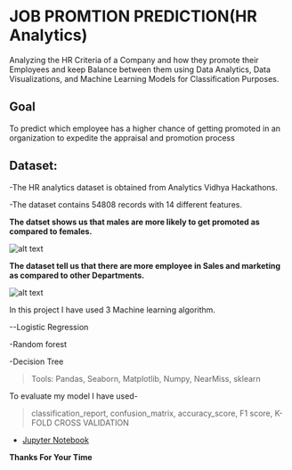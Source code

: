 #  JOB PROMTION PREDICTION(HR Analytics)

Analyzing the HR Criteria of a Company and how they promote their Employees and keep Balance between them using Data Analytics, Data Visualizations, and Machine Learning Models for Classification Purposes.

## Goal
To predict which employee has a higher chance of getting promoted in an organization to expedite the appraisal and promotion process

## Dataset:
-The HR analytics dataset is obtained from Analytics Vidhya Hackathons.

-The dataset contains 54808 records with 14 different features.

**The datset shows us that males are more likely to get promoted as compared to females.**


![alt text](https://github.com/Anas-coder/My-Projects/blob/master/Machine%20Learning%20Projects/JOB%20PROMTION%20PREDICTION/Annotation%202020-09-14%20234823.jpg
)

**The dataset tell us that there are more employee in Sales and marketing as compared to other Departments.**

![alt text](https://github.com/Anas-coder/My-Projects/blob/master/Machine%20Learning%20Projects/JOB%20PROMTION%20PREDICTION/Picture.jpg
)


In this project I have used 3 Machine learning algorithm.

--Logistic Regression

-Random forest

-Decision Tree

>Tools: Pandas, Seaborn, Matplotlib, Numpy, NearMiss, sklearn

To evaluate my model I have used-

>classification_report, confusion_matrix, accuracy_score, F1 score, K-FOLD CROSS VALIDATION


- [Jupyter Notebook](https://github.com/Anas-coder/My-Projects/blob/master/Machine%20Learning%20Projects/JOB%20PROMTION%20PREDICTION/(HR%20Analytics)Job%20Promotion%20Prediction.ipynb) 

**Thanks For Your Time**

